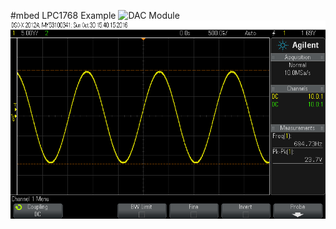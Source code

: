 #mbed LPC1768 Example
![DAC Module](images/mbed_LPC1768?raw=true)
![DAC Module](images/mbed_LPC1768_output.png?raw=true)
